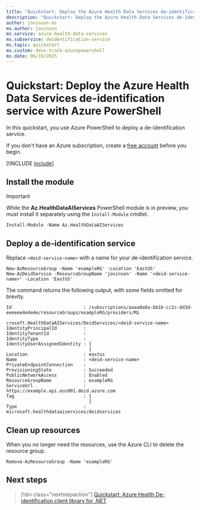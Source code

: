 ```yaml
---
title: "Quickstart: Deploy the Azure Health Data Services de-identification service with Azure PowerShell"
description: "Quickstart: Deploy the Azure Health Data Services de-identification service with Azure PowerShell."
author: jovinson-ms
ms.author: jovinson
ms.service: azure-health-data-services
ms.subservice: deidentification-service
ms.topic: quickstart
ms.custom: devx-track-azurepowershell
ms.date: 06/19/2025
---
```


# Quickstart: Deploy the Azure Health Data Services de-identification service with Azure PowerShell

In this quickstart, you use Azure PowerShell to deploy a de-identification service.

If you don't have an Azure subscription, create a [free account](https://azure.microsoft.com/pricing/purchase-options/azure-account?cid=msft_learn) before you begin.

[!INCLUDE [include](~/reusable-content/azure-powershell/azure-powershell-requirements.md)]

## Install the module

> [!IMPORTANT]
> While the **Az.HealthDataAIServices** PowerShell module is in preview, you must install it separately
> using the `Install-Module` cmdlet.

```azurepowershell
Install-Module -Name Az.HealthDataAIServices
```

## Deploy a de-identification service

Replace `<deid-service-name>` with a name for your de-identification service.

```azurepowershell
New-AzResourceGroup -Name 'exampleRG' -Location 'EastUS'
New-AzDeidService -ResourceGroupName 'jovinson' -Name '<deid-service-name>' -Location 'EastUS'
```

The command returns the following output, with some fields omitted for brevity.

```output
Id                           : /subscriptions/aaaa0a0a-bb1b-cc2c-dd3d-eeeeee4e4e4e/resourceGroups/exampleRG/providers/Mi
                               crosoft.HealthDataAIServices/DeidServices/<deid-service-name>
IdentityPrincipalId          :
IdentityTenantId             :
IdentityType                 :
IdentityUserAssignedIdentity : {
                               }
Location                     : eastus
Name                         : <deid-service-name>
PrivateEndpointConnection    :
ProvisioningState            : Succeeded
PublicNetworkAccess          : Enabled
ResourceGroupName            : exampleRG
ServiceUrl                   : https://example.api.eus001.deid.azure.com
Tag                          : {
                               }
Type                         : microsoft.healthdataaiservices/deidservices
```

## Clean up resources

When you no longer need the resources, use the Azure CLI to delete the resource group.

```azurepowershell
Remove-AzResourceGroup -Name 'exampleRG'
```

## Next steps

> [!div class="nextstepaction"]
> [Quickstart: Azure Health De-identification client library for .NET](quickstart-sdk-net.md)
